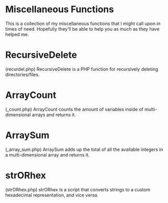 Miscellaneous Functions
===============

This is a collection of my miscellaneous functions that I might call upon in times of need. Hopefully they'll be able to help you as much as they have helped me.

RecursiveDelete
===============

(recurdel.php)
RecursiveDelete is a PHP function for recursively deleting directories/files.

ArrayCount
===============

(_count.php)
ArrayCount counts the amount of variables inside of multi-dimensional arrays and returns it.

ArraySum
===============

(_array_sum.php)
ArraySum adds up the total of all the available integers in a multi-dimensional array and returns it.

strORhex
===============

(strORhex.php)
strORhex is a script that converts strings to a custom hexadecimal representation, and vice versa.
